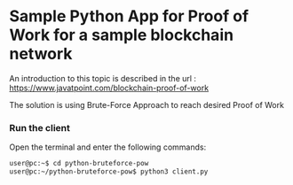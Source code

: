 # Sample Python App for Proof of Work for a sample blockchain network
An introduction to this topic is described in the url :
https://www.javatpoint.com/blockchain-proof-of-work

The solution is using Brute-Force Approach to reach desired Proof of Work

### Run the client

Open the terminal and enter the following commands:

```bash
user@pc:~$ cd python-bruteforce-pow
user@pc:~/python-bruteforce-pow$ python3 client.py
```
